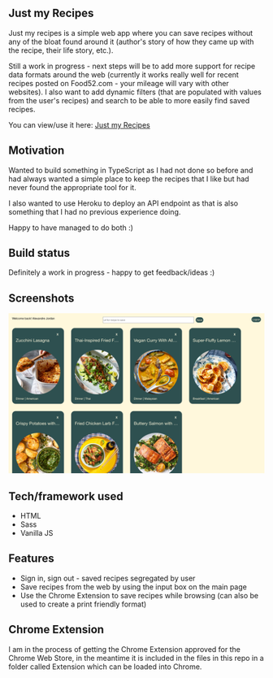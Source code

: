 ## Just my Recipes
Just my recipes is a simple web app where you can save recipes without any of the bloat found around it (author's story of how they came up with the recipe, their life story, etc.). 

Still a work in progress - next steps will be to add more support for recipe data formats around the web (currently it works really well for recent recipes posted on Food52.com - your mileage will vary with other websites). I also want to add dynamic filters (that are populated with values from the user's recipes) and search to be able to more easily find saved recipes.

You can view/use it here: [Just my Recipes](https://recipe-saver-f431f.web.app/)

## Motivation
Wanted to build something in TypeScript as I had not done so before and had always wanted a simple place to keep the recipes that I like but had never found the appropriate tool for it.

I also wanted to use Heroku to deploy an API endpoint as that is also something that I had no previous experience doing.

Happy to have managed to do both :)

## Build status
Definitely a work in progress - happy to get feedback/ideas :)

## Screenshots

![Screenshot](./assets/../src/justmyrecipe.png "Screenshot from recipe page")

## Tech/framework used
- HTML
- Sass
- Vanilla JS

## Features
- Sign in, sign out - saved recipes segregated by user
- Save recipes from the web by using the input box on the main page
- Use the Chrome Extension to save recipes while browsing (can also be used to create a print friendly format)
  
## Chrome Extension
I am in the process of getting the Chrome Extension approved for the Chrome Web Store, in the meantime it is included in the files in this repo in a folder called Extension which can be loaded into Chrome.
